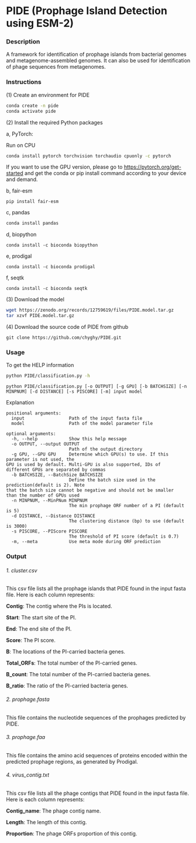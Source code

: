 # PIDE (Prophage Island Detection using ESM-2)



### Description

A framework for identification of prophage islands from bacterial genomes and metagenome-assembled genomes. It can also be used for identification of phage sequences from metagenomes.

### Instructions

(1) Create an environment for PIDE

```bash
conda create -n pide
conda activate pide
```

(2) Install the required Python packages

a, PyTorch:

Run on CPU

```bash
conda install pytorch torchvision torchaudio cpuonly -c pytorch
```

If you want to use the GPU version, please go to https://pytorch.org/get-started and get the conda or pip install command according to your device and demand.

b, fair-esm

``` 
pip install fair-esm
```

c, pandas

```bash
conda install pandas
```

d, biopython

```
conda install -c bioconda biopython
```

e, prodigal

```
conda install -c bioconda prodigal
```

f, seqtk

```
conda install -c bioconda seqtk
```

(3) Download the model

```bash
wget https://zenodo.org/records/12759619/files/PIDE.model.tar.gz
tar xzvf PIDE.model.tar.gz
```

(4) Download the source code of PIDE from github

```
git clone https://github.com/chyghy/PIDE.git
```

### Usage

To get the HELP information

```bash
python PIDE/classification.py -h
```

```
python PIDE/classification.py [-o OUTPUT] [-g GPU] [-b BATCHSIZE] [-n MINPNUM] [-d DISTANCE] [-s PISCORE] [-m] input model
```

Explanation

```
positional arguments:
  input                 Path of the input fasta file
  model                 Path of the model parameter file

optional arguments:
  -h, --help            Show this help message
  -o OUTPUT, --output OUTPUT
                        Path of the output directory
  -g GPU, --GPU GPU     Determine which GPU(s) to use. If this parameter is not used, the 												GPU is used by default. Multi-GPU is also supported, IDs of 															different GPUs are separated by commas
  -b BATCHSIZE, --BatchSize BATCHSIZE
                        Define the batch size used in the prediction(default is 2). Note 													that the batch size cannot be negative and should not be smaller 													than the number of GPUs used
  -n MINPNUM, --MinPNum MINPNUM
                        The min prophage ORF number of a PI (default is 5)
  -d DISTANCE, --Distance DISTANCE
                        The clustering distance (bp) to use (default is 3000)
  -s PISCORE, --PIScore PISCORE
                        The threshold of PI score (default is 0.7)
  -m, --meta            Use meta mode during ORF prediction
```



### Output

###### 1. cluster.csv

This csv file lists all the prophage islands that PIDE found in the input fasta file. Here is each column represents:

**Contig**: The contig where the PIs is located.

**Start**: The start site of the PI.

**End**: The end site of the PI.

**Score**: The PI score.

**B**: The locations of the PI-carried bacteria genes.

**Total_ORFs**: The total number of the PI-carried genes.

**B_count**: The total number of the PI-carried bacteria genes.

**B_ratio**: The ratio of the PI-carried bacteria genes.

###### 2. prophage.fasta

This file contains the nucleotide sequences of the prophages predicted by PIDE.

###### 3. prophage.faa

This file contains the amino acid sequences of proteins encoded within the predicted prophage regions, as generated by Prodigal.

###### 4. virus_contig.txt

This csv file lists all the phage contigs that PIDE found in the input fasta file. Here is each column represents:

**Contig_name**: The phage contig name.

**Length**: The length of this contig.

**Proportion**: The phage ORFs proportion of this contig.